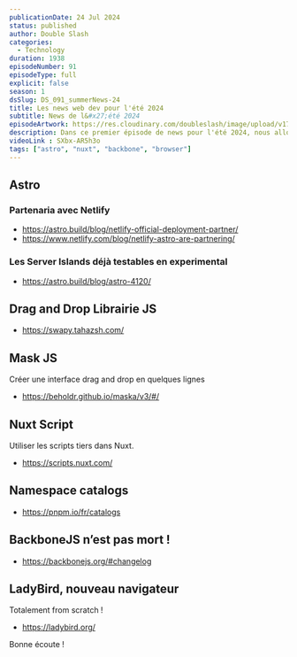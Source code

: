 ```yaml
---
publicationDate: 24 Jul 2024
status: published
author: Double Slash
categories:
  - Technology
duration: 1938
episodeNumber: 91
episodeType: full
explicit: false
season: 1
dsSlug: DS_091_summerNews-24
title: Les news web dev pour l'été 2024
subtitle: News de l&#x27;été 2024
episodeArtwork: https://res.cloudinary.com/doubleslash/image/upload/v1721816714/episode/ART_91_tbfxmf.png
description: Dans ce premier épisode de news pour l'été 2024, nous allons évoquer le partenariat entre Netlify et Astro, Les librairies JS pour faire du drag and drop et des masques pour les champs de formulaire, les scripts tiers dans Nuxt, BackboneJS si si et l’arrivée d'un nouvel acteur dans le monde des navigateurs web.
videoLink : SXbx-AR5h3o
tags: ["astro", "nuxt", "backbone", "browser"]
---
```

## Astro

### Partenaria avec Netlify
- https://astro.build/blog/netlify-official-deployment-partner/
- https://www.netlify.com/blog/netlify-astro-are-partnering/

### Les Server Islands déjà testables en experimental
- https://astro.build/blog/astro-4120/

## Drag and Drop Librairie JS

- https://swapy.tahazsh.com/

## Mask JS

Créer une interface drag and drop en quelques lignes

- https://beholdr.github.io/maska/v3/#/

## Nuxt Script

Utiliser les scripts tiers dans Nuxt.

- https://scripts.nuxt.com/

## Namespace catalogs

- https://pnpm.io/fr/catalogs

## BackboneJS n’est pas mort !

- https://backbonejs.org/#changelog

## LadyBird, nouveau navigateur

Totalement from scratch !

- https://ladybird.org/



Bonne écoute !




